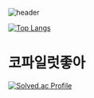![header](https://capsule-render.vercel.app/api?type=wave&color=auto&height=300&section=header&text=GOSU&fontSize=90)

[![Top Langs](https://github-readme-stats.vercel.app/api/top-langs/?username=DragonTiger-DT
)](https://github.com/Shakur4s/github-readme-stats)

<h1>코파일럿좋아</h1>

[![Solved.ac Profile](http://mazassumnida.wtf/api/v2/generate_badge?boj=dydyqja)](https://solved.ac/dydyqja/)


<!--
**Shakur4s/Shakur4s** is a ✨ _special_ ✨ repository because its `README.md` (this file) appears on your GitHub profile.

Here are some ideas to get you started:

- 🔭 I’m currently working on ...
- 🌱 I’m currently learning ...
- 👯 I’m looking to collaborate on ...
- 🤔 I’m looking for help with ...
- 💬 Ask me about ...
- 📫 How to reach me: ...
- 😄 Pronouns: ...
- ⚡ Fun fact: ...
-->
